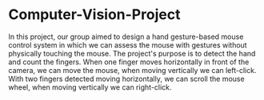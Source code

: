 # Computer-Vision-Project
In this project, our group aimed to design a hand gesture-based mouse control system in which we can assess the mouse with gestures without physically touching the mouse. The project's purpose is to detect the hand and count the fingers. When one finger moves horizontally in front of the camera, we can move the mouse, when moving vertically we can left-click. With two fingers detected moving horizontally, we can scroll the mouse wheel, when moving vertically we can right-click.
